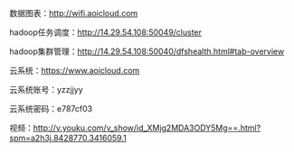 数据图表：http://wifi.aoicloud.com

hadoop任务调度：http://14.29.54.108:50049/cluster

hadoop集群管理：http://14.29.54.108:50040/dfshealth.html#tab-overview

云系统：https://www.aoicloud.com

云系统账号：yzzjjyy

云系统密码：e787cf03

视频：http://v.youku.com/v_show/id_XMjg2MDA3ODY5Mg==.html?spm=a2h3j.8428770.3416059.1